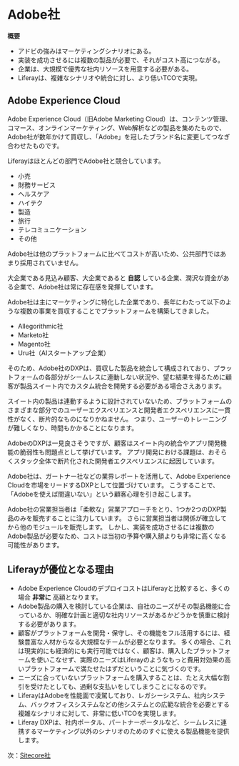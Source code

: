 # Adobe社

**概要**

* アドビの強みはマーケティングシナリオにある。
* 実装を成功させるには複数の製品が必要で、それがコスト高につながる。
* 企業は、大規模で優秀な社内リソースを用意する必要がある。
* Liferayは、複雑なシナリオや統合に対し、より低いTCOで実現。

## Adobe Experience Cloud

Adobe Experience Cloud（旧Adobe Marketing Cloud）は、コンテンツ管理、コマース、オンラインマーケティング、Web解析などの製品を集めたもので、Adobe社が数年かけて買収し、「Adobe」を冠したブランド名に変更してつなぎ合わせたものです。

Liferayはほとんどの部門でAdobe社と競合しています。

* 小売
* 財務サービス
* ヘルスケア
* ハイテク
* 製造
* 旅行
* テレコミュニケーション
* その他

Adobe社は他のプラットフォームに比べてコストが高いため、公共部門ではあまり採用されていません。

大企業である見込み顧客、大企業であると **自認** している企業、潤沢な資金がある企業で、Adobe社は常に存在感を発揮しています。

Adobe社は主にマーケティングに特化した企業であり、長年にわたって以下のような複数の事業を買収することでプラットフォームを構築してきました。

* Allegorithmic社
* Marketo社
* Magento社
* Uru社（AIスタートアップ企業）

そのため、Adobe社のDXPは、買収した製品を統合して構成されており、プラットフォームの各部分がシームレスに連動しない状況や、望む結果を得るために顧客が製品スイート内でカスタム統合を開発する必要がある場合さえあります。

スイート内の製品は連動するように設計されていないため、プラットフォームのさまざまな部分でのユーザーエクスペリエンスと開発者エクスペリエンスに一貫性がなく、断片的なものになりかねません。 つまり、ユーザーのトレーニングが難しくなり、時間もかかることになります。

AdobeのDXPは一見良さそうですが、顧客はスイート内の統合やアプリ開発機能の脆弱性も問題点として挙げています。 アプリ開発における課題は、おそらくスタック全体で断片化された開発者エクスペリエンスに起因しています。

Adobe社は、ガートナー社などの業界レポートを活用して、Adobe Experience Cloudを市場をリードするDXPとして位置づけています。 こうすることで、「Adobeを使えば間違いない」という顧客心理を引き起こします。

Adobe社の営業担当者は「柔軟な」営業アプローチをとり、1つか2つのDXP製品のみを販売することに注力しています。 さらに営業担当者は関係が確立してから他のモジュールを販売します。 しかし、実装を成功させるには複数のAdobe製品が必要なため、コストは当初の予算や購入額よりも非常に高くなる可能性があります。

## Liferayが優位となる理由

* Adobe Experience CloudのデプロイコストはLiferayと比較すると、多くの場合 **非常に** 高額となります。
* Adobe製品の購入を検討している企業は、自社のニーズがその製品機能に合っているか、明確な計画と適切な社内リソースがあるかどうかを慎重に検討する必要があります。
* 顧客がプラットフォームを開発・保守し、その機能をフル活用するには、経験豊富な人材からなる大規模なチームが必要となります。 多くの場合、これは現実的にも経済的にも実行可能ではなく、顧客は、購入したプラットフォームを使いこなせず、実際のニーズはLiferayのようなもっと費用対効果の高いプラットフォームで満たせたはずだということに気づくのです。
* ニーズに合っていないプラットフォームを購入することは、たとえ大幅な割引を受けたとしても、過剰な支払いをしてしまうことになるのです。
* LiferayはAdobeを性能面で凌駕しており、レガシーシステム、社内システム、バックオフィスシステムなどの他システムとの広範な統合を必要とする複雑なシナリオに対して、非常に低いTCOを実現します。
* Liferay DXPは、社内ポータル、パートナーポータルなど、シームレスに連携するマーケティング以外のシナリオのためのすぐに使える製品機能を提供します。

次：[Sitecore社](./sitecore.md)
